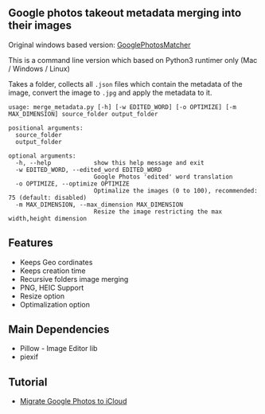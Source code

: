 ## Google photos takeout metadata merging into their images

Original windows based version: [GooglePhotosMatcher](https://github.com/anderbggo/GooglePhotosMatcher)

This is a command line version which based on Python3 runtimer only (Mac / Windows / Linux)

Takes a folder, collects all `.json` files which contain the metadata of the image, convert the image to `.jpg` and apply the metadata to it.

```
usage: merge_metadata.py [-h] [-w EDITED_WORD] [-o OPTIMIZE] [-m MAX_DIMENSION] source_folder output_folder

positional arguments:
  source_folder
  output_folder

optional arguments:
  -h, --help            show this help message and exit
  -w EDITED_WORD, --edited_word EDITED_WORD
                        Google Photos 'edited' word translation
  -o OPTIMIZE, --optimize OPTIMIZE
                        Optimalize the images (0 to 100), recommended: 75 (default: disabled)
  -m MAX_DIMENSION, --max_dimension MAX_DIMENSION
                        Resize the image restricting the max width,height dimension
```

## Features

- Keeps Geo cordinates
- Keeps creation time
- Recursive folders image merging
- PNG, HEIC Support
- Resize option
- Optimalization option

## Main Dependencies

- Pillow - Image Editor lib
- piexif

## Tutorial

- [Migrate Google Photos to iCloud](migrate_photos)
